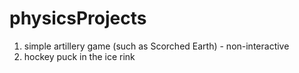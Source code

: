 # physicsProjects
1. simple artillery game (such as Scorched Earth) - non-interactive 
2. hockey puck in the ice rink 
